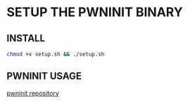 # SETUP THE PWNINIT BINARY  

## INSTALL

```bash
chmod +x setup.sh && ./setup.sh
```

## PWNINIT USAGE

[pwninit repository](https://github.com/io12/pwninit)